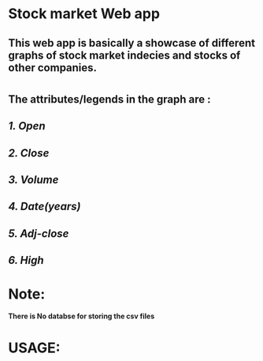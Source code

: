 # Stock market Web app

## This web app is basically a showcase of different graphs of stock market indecies and stocks of other companies.
#
## **The attributes/legends in the graph are :**
## *1. Open*
## *2. Close*
## *3. Volume*
## *4. Date(years)*
## *5. Adj-close*
## *6. High*

# Note:
**There is No databse for storing the csv files**

# USAGE:



